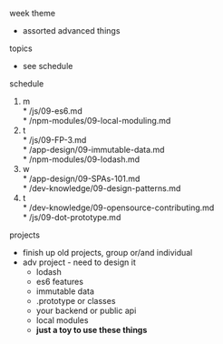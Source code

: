 week theme  
  * assorted advanced things  
  
topics  
  * see schedule  
  
schedule  
  1. m  
    * /js/09-es6.md  
    * /npm-modules/09-local-moduling.md  
  2. t  
    * /js/09-FP-3.md  
    * /app-design/09-immutable-data.md  
    * /npm-modules/09-lodash.md  
  3. w  
    * /app-design/09-SPAs-101.md  
    * /dev-knowledge/09-design-patterns.md  
  4. t  
    * /dev-knowledge/09-opensource-contributing.md  
    * /js/09-dot-prototype.md  
  
projects  
  * finish up old projects, group or/and individual  
  * adv project - need to design it  
    * lodash  
    * es6 features  
    * immutable data  
    * .prototype or classes  
    * your backend or public api  
    * local modules  
    * **just a toy to use these things**
